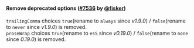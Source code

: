#### Remove deprecated options ([#7536](https://github.com/prettier/prettier/pull/7536) by [@fisker](https://github.com/fisker))

`trailingComma` choices `true`(rename to `always` since _v1.9.0_) / `false`(rename to `never` since _v1.9.0_) is removed.\
`proseWrap` choices `true`(rename to `es5` since _v0.19.0_) / `false`(rename to `none` since _0.19.0_) is removed.
